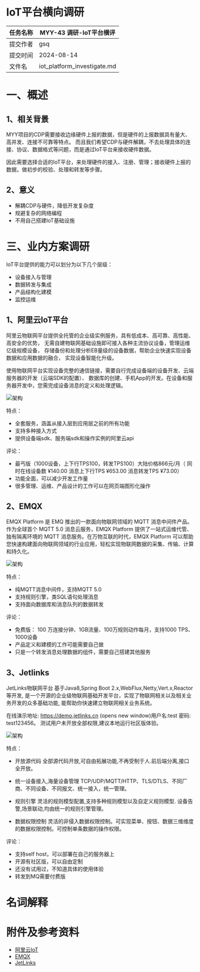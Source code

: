 # IoT平台横向调研

| 任务名称 | MYY-43 调研-IoT平台横评           | 
|------|-----------------------------|
| 提交作者 | gsq                         | 
| 提交时间 | 2024-08-14                  | 
| 文件名  | iot_platform_investigate.md | 

# 一、概述

## 1、相关背景

MYY项目的CDP需要接收边缘硬件上报的数据，但是硬件的上报数据具有量大、高并发、连接不可靠等特点。
而且我们希望CDP与硬件解耦，不去处理具体的连接、协议、数据格式等问题，而是通过IoT平台来接收硬件数据。

因此需要选择合适的IoT平台，来处理硬件的接入、注册、管理；接收硬件上报的数据，做初步的校验、处理和转发等步骤。

## 2、意义

- 解耦CDP与硬件，降低开发复杂度
- 规避复杂的网络编程
- 不用自己搭建IoT基础设施

# 三、业内方案调研

IoT平台提供的能力可以划分为以下几个层级：

- 设备接入与管理
- 数据转发与集成
- 产品结构化建模
- 监控运维

## 1、阿里云IoT平台

阿里云物联网平台提供全托管的企业级实例服务，具有低成本、高可靠、高性能、高安全的优势，
无需自建物联网基础设施即可接入各种主流协议设备，管理运维亿级规模设备，
存储备份和处理分析EB量级的设备数据，帮助企业快速实现设备数据和应用数据的融合，
实现设备智能化升级。

使用物联网平台实现设备完整的通信链接，需要自行完成设备端的设备开发、云端服务器的开发（云端SDK的配置）、
数据库的创建、手机App的开发。在设备和服务器开发中，您需完成设备消息的定义和处理逻辑。

![架构](https://help-static-aliyun-doc.aliyuncs.com/assets/img/zh-CN/5171340271/CAEQORiBgMCjo7Sz5xgiIGY5Y2Q1NWEyNjU5ZjRhNGY4ZjVmMzVhMzNmYTg3MTFj3768084_20230630102432.227.svg)

特点：

- 全套服务，涵盖从接入层到应用层之前的所有功能
- 支持多种接入方式
- 提供设备端sdk、服务端sdk和操作实例的阿里云api

评论：

- 最丐版（1000设备，上下行TPS100，转发TPS100）大陆价格866元/月（
  同时在线设备数 ¥140.00
  消息上下行TPS ¥653.00
  消息转发TPS ¥73.00）
- 功能全面，可以减少开发工作量
- 很多管理、运维、产品设计的工作可以在网页端图形化操作

## 2、EMQX

EMQX Platform 是 EMQ 推出的一款面向物联网领域的 MQTT 消息中间件产品。作为全球首个 MQTT 5.0 消息云服务，EMQX Platform
提供了一站式运维代管、独有隔离环境的 MQTT 消息服务。在万物互联的时代，EMQX Platform
可以帮助您快速构建面向物联网领域的行业应用，轻松实现物联网数据的采集、传输、计算和持久化。

![架构](https://docs.emqx.com/assets/model_3.MbJ1d4YP.png)

特点：

- 纯MQTT消息中间件，支持MQTT 5.0
- 支持规则引擎，类SQL语句处理消息
- 支持面向数据库和消息队列的数据转发

评论：

- 免费版： 100 万连接分钟、1GB流量、100万规则动作每月，支持1000 TPS、1000设备
- 产品定义和建模的工作可能需要自己做
- 只是一个转发消息处理数据的组件，需要自己搭建其他服务

## 3、Jetlinks

JetLinks物联网平台 基于Java8,Spring Boot 2.x,WebFlux,Netty,Vert.x,Reactor等开发,
是一个开源的企业级物联网基础开发平台，实现了物联网相关以及相关业务开发的众多基础功能, 能帮助你快速建立物联网相关业务系统。

在线演示地址: https://demo.jetlinks.cn (opens new window)用户名:test 密码: test123456。
测试用户未开放全部权限,建议本地运行社区版体验。

![架构](http://doc.jetlinks.cn/assets/img/platform.31731347.png)

特点：

- 开放源代码
  全部源代码开放,可自由拓展功能,不再受制于人.前后端分离,接口全开放。

- 统一设备接入,海量设备管理
  TCP/UDP/MQTT/HTTP、TLS/DTLS、不同厂商、不同设备、不同报文、统一接入，统一管理。

- 规则引擎
  灵活的规则模型配置,支持多种规则模型以及自定义规则模型. 设备告警,场景联动,均由统一的规则引擎管理。

- 数据权限控制
  灵活的非侵入数据权限控制。可实现菜单、按钮、数据三维维度的数据权限控制。可控制单条数据的操作权限。

评论：

- 支持self host，可以部署在自己的服务器上
- 开源有社区版，可以自由定制
- 还没有试用过，不知道具体的使用体验
- 转发到MQ需要付费版

# 名词解释

# 附件及参考资料

- [阿里云IoT](https://www.aliyun.com/product/iot/iot_instc_public_cn?spm=5176.29125882.J_XmGx2FZCDAeIy2ZCWL7sW.50.7ae02868K6Fmyv&scm=20140722.S_product@@%E4%BA%91%E4%BA%A7%E5%93%81@@355110._.RL_%E7%89%A9%E8%81%94%E7%BD%91-LOC_topbar~UND~product-OR_ser-V_3-RE_productNew-P0_0)
- [EMQX](https://www.emqx.com/zh/cloud/serverless-mqtt)
- [JetLinks](https://www.jetlinks.cn/#/)
